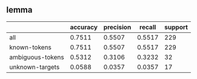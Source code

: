 
## lemma

|                  | accuracy | precision | recall | support |
|------------------|----------|-----------|--------|---------|
| all              | 0.7511   | 0.5507    | 0.5517 | 229     |
| known-tokens     | 0.7511   | 0.5507    | 0.5517 | 229     |
| ambiguous-tokens | 0.5312   | 0.3106    | 0.3232 | 32      |
| unknown-targets  | 0.0588   | 0.0357    | 0.0357 | 17      |

